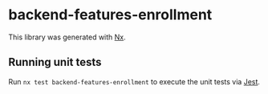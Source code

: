 # backend-features-enrollment

This library was generated with [Nx](https://nx.dev).

## Running unit tests

Run `nx test backend-features-enrollment` to execute the unit tests via [Jest](https://jestjs.io).
